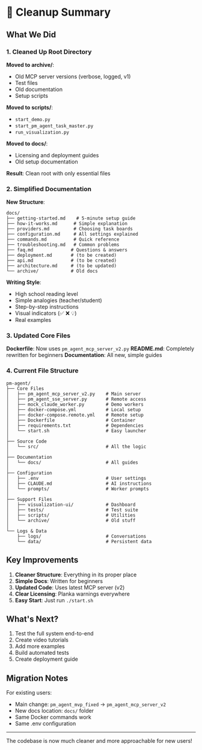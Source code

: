 # 🧹 Cleanup Summary

## What We Did

### 1. Cleaned Up Root Directory

**Moved to archive/**:
- Old MCP server versions (verbose, logged, v1)
- Test files
- Old documentation
- Setup scripts

**Moved to scripts/**:
- `start_demo.py`
- `start_pm_agent_task_master.py`
- `run_visualization.py`

**Moved to docs/**:
- Licensing and deployment guides
- Old setup documentation

**Result**: Clean root with only essential files

### 2. Simplified Documentation

**New Structure**:
```
docs/
├── getting-started.md    # 5-minute setup guide
├── how-it-works.md      # Simple explanation
├── providers.md         # Choosing task boards
├── configuration.md     # All settings explained
├── commands.md          # Quick reference
├── troubleshooting.md   # Common problems
├── faq.md              # Questions & answers
├── deployment.md       # (to be created)
├── api.md              # (to be created)
├── architecture.md     # (to be updated)
└── archive/            # Old docs
```

**Writing Style**:
- High school reading level
- Simple analogies (teacher/student)
- Step-by-step instructions
- Visual indicators (✅ ❌ 💡)
- Real examples

### 3. Updated Core Files

**Dockerfile**: Now uses `pm_agent_mcp_server_v2.py`
**README.md**: Completely rewritten for beginners
**Documentation**: All new, simple guides

### 4. Current File Structure

```
pm-agent/
├── Core Files
│   ├── pm_agent_mcp_server_v2.py    # Main server
│   ├── pm_agent_sse_server.py       # Remote access
│   ├── mock_claude_worker.py        # Demo workers
│   ├── docker-compose.yml           # Local setup
│   ├── docker-compose.remote.yml    # Remote setup
│   ├── Dockerfile                   # Container
│   ├── requirements.txt             # Dependencies
│   └── start.sh                     # Easy launcher
│
├── Source Code
│   └── src/                         # All the logic
│
├── Documentation
│   └── docs/                        # All guides
│
├── Configuration
│   ├── .env                         # User settings
│   ├── CLAUDE.md                    # AI instructions
│   └── prompts/                     # Worker prompts
│
├── Support Files
│   ├── visualization-ui/            # Dashboard
│   ├── tests/                       # Test suite
│   ├── scripts/                     # Utilities
│   └── archive/                     # Old stuff
│
└── Logs & Data
    ├── logs/                        # Conversations
    └── data/                        # Persistent data
```

## Key Improvements

1. **Cleaner Structure**: Everything in its proper place
2. **Simple Docs**: Written for beginners
3. **Updated Code**: Uses latest MCP server (v2)
4. **Clear Licensing**: Planka warnings everywhere
5. **Easy Start**: Just run `./start.sh`

## What's Next?

1. Test the full system end-to-end
2. Create video tutorials
3. Add more examples
4. Build automated tests
5. Create deployment guide

## Migration Notes

For existing users:
- Main change: `pm_agent_mvp_fixed` → `pm_agent_mcp_server_v2`
- New docs location: `docs/` folder
- Same Docker commands work
- Same .env configuration

---

The codebase is now much cleaner and more approachable for new users!